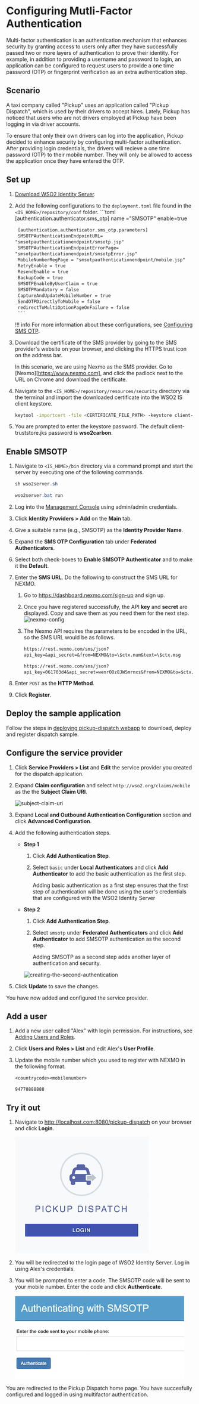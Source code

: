 # Configuring Mutli-Factor Authentication

Multi-factor authentication is an authentication mechanism that enhances security by granting access to users only after they have successfully passed two or more layers of authentication to prove their identity. For example, in addition to providing a username and password to login, an application can be configured to request users to provide a one time password (OTP) or fingerprint verification as an extra authentication step. 

## Scenario

A taxi company called "Pickup" uses an application called "Pickup Dispatch", which is used by their drivers to accept hires. Lately, Pickup has noticed that users who are not drivers employed at Pickup have been logging in via driver accounts. 

To ensure that only their own drivers can log into the application, Pickup decided to enhance security by configuring multi-factor authentication. After providing login credentials, the drivers will recieve a one time password (OTP) to their mobile number. They will only be allowed to access the application once they have entered the OTP. 

## Set up 

1. [Download WSO2 Identity Server](https://wso2.com/identity-and-access-management/).

2. Add the following configurations to the `deployment.toml` file found in the `<IS_HOME>/repository/conf` folder. 
        ```toml 
        [authentication.authenticator.sms_otp] 
        name ="SMSOTP"
        enable=true

        [authentication.authenticator.sms_otp.parameters]
        SMSOTPAuthenticationEndpointURL= "smsotpauthenticationendpoint/smsotp.jsp"
        SMSOTPAuthenticationEndpointErrorPage= "smsotpauthenticationendpoint/smsotpError.jsp"
        MobileNumberRegPage = "smsotpauthenticationendpoint/mobile.jsp"
        RetryEnable = true
        ResendEnable = true
        BackupCode = true
        SMSOTPEnableByUserClaim = true
        SMSOTPMandatory = false
        CaptureAndUpdateMobileNumber = true
        SendOTPDirectlyToMobile = false
        redirectToMultiOptionPageOnFailure = false
        ```

    !!! info
        For more information about these configurations, see [Configuring SMS OTP](../../learn/configuring-sms-otp).

3. Download the certificate of the SMS provider by going to the SMS provider's website on your browser, and clicking the HTTPS trust icon on the address bar. 

    In this scenario, we are using Nexmo as the SMS provider. Go to [Nexmo][https://www.nexmo.com], and click the padlock next to the URL on Chrome and download the certificate.

4. Navigate to the `<IS_HOME>/repository/resources/security` directory via the terminal and import the downloaded certificate into the WSO2 IS client keystore. 

    ``` bash
    keytool -importcert -file <CERTIFICATE_FILE_PATH> -keystore client-truststore.jks -alias "Nexmo" 
    ```

5. You are prompted to enter the keystore password. The default client-truststore.jks password is **wso2carbon**.

## Enable SMSOTP

1. Navigate to `<IS_HOME>/bin` directory via a command prompt and start the server by executing one of the following commands.

    ``` java tab="Linux/MacOS"
    sh wso2server.sh
    ```

    ``` java tab="Windows"
    wso2server.bat run
    ```

5. Log into the [Management Console](../../setup/getting-started-with-the-management-console) using admin/admin credentials.
    
6. Click **Identity Providers > Add** on the **Main** tab.

7. Give a suitable name (e.g., SMSOTP) as the **Identity Provider Name**.

8. Expand the **SMS OTP Configuration** tab under **Federated Authenticators**.

9. Select both check-boxes to **Enable SMSOTP Authenticator** and to make it the **Default**.

10. Enter the **SMS URL**. Do the following to construct the SMS URL for NEXMO.
    1.  Go to <https://dashboard.nexmo.com/sign-up> and sign up.

    2.  Once you have registered successfully, the API **key** and **secret**
        are displayed. Copy and save them as you need them for the next
        step.  
        ![nexmo-config](../assets/img/tutorials/nexmo-config.png)

    3.  The Nexmo API requires the parameters to be encoded in the URL,
        so the SMS URL would be as follows.

        ``` tab="SMS URL format"
        https://rest.nexmo.com/sms/json?api_key=&api_secret=&from=NEXMO&to=\$ctx.num&text=\$ctx.msg
        ```

        ``` tab="SMS URL example"
        https://rest.nexmo.com/sms/json?api_key=061703d4&api_secret=wenrOOz8JWSmrnxs&from=NEXMO&to=$ctx.num&text=$ctx.msg
        ```

11. Enter `POST` as the **HTTP Method**. 

12. Click **Register**.

## Deploy the sample application

Follow the steps in [deploying pickup-dispatch webapp](../../learn/deploying-the-sample-app/#deploying-the-pickup-dispatch-webapp) to download, deploy and register dispatch sample.

## Configure the service provider

1. Click **Service Providers > List** and **Edit** the service provider you created for the dispatch application.

2.  Expand **Claim configuration** and select `http://wso2.org/claims/mobile` as the the **Subject Claim URI**.

    ![subject-claim-uri](../assets/img/tutorials/subject-claim-uri.png)

7.  Expand **Local and Outbound Authentication Configuration** section and click **Advanced Configuration**. 

8. Add the following authentication steps.
    
    - **Step 1**
        1.  Click **Add Authentication Step**.

        2.  Select `basic` under **Local Authenticators** and click **Add Authenticator** to add the basic authentication
            as the first step.  
            
            Adding basic authentication as a first step ensures that the
            first step of authentication will be done using the user's
            credentials that are configured with the WSO2 Identity
            Server

    - **Step 2**
        1.  Click **Add Authentication Step**.

        2.  Select `smsotp` under **Federated Authenticators** and click **Add Authenticator** to add SMSOTP authentication
            as the second step.  

            Adding SMSOTP as a second step adds another layer of
            authentication and security.

        ![creating-the-second-authentication](../assets/img/tutorials/creating-the-second-authentication.jpeg)

8.  Click **Update** to save the changes.

You have now added and configured the service provider.

## Add a user 

1. Add a new user called "Alex" with login permission. For instructions, see [Adding Users and Roles](../../learn/adding-users-and-roles).

2. Click **Users and Roles > List** and edit Alex's **User Profile**.

3. Update the mobile number which you used to register with NEXMO in the following format.

    ```tab="format"
    <countrycode><mobilenumber>
    ```

    ```tab="example"
    94778888888
    ```

## Try it out

1. Navigate to <http://localhost.com:8080/pickup-dispatch> on your browser and click **Login**.

    ![dispatch-login](../assets/img/tutorials/dispatch-login.png)

2. You will be redirected to the login page of WSO2 Identity Server. Log in using Alex's credentials. 

3. You will be prompted to enter a code. The SMSOTP code will be sent to your mobile number. Enter the code and click **Authenticate**. 

    ![authenticate-with-smsotp](../assets/img/tutorials/authenticating-with-smsotp.png)

You are redirected to the Pickup Dispatch home page. You have succesfully configured and logged in using multifactor authentication.